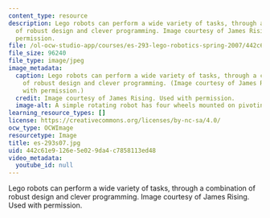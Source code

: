 ```yaml
---
content_type: resource
description: Lego robots can perform a wide variety of tasks, through a combination
  of robust design and clever programming. Image courtesy of James Rising. Used with
  permission.
file: /ol-ocw-studio-app/courses/es-293-lego-robotics-spring-2007/442c61e9126e5e029da4c7858113ed48_es-293s07.jpg
file_size: 96240
file_type: image/jpeg
image_metadata:
  caption: Lego robots can perform a wide variety of tasks, through a combination
    of robust design and clever programming. (Image courtesy of James Rising. Used
    with permission.)
  credit: Image courtesy of James Rising. Used with permission.
  image-alt: A simple rotating robot has four wheels mounted on pivoting arms.
learning_resource_types: []
license: https://creativecommons.org/licenses/by-nc-sa/4.0/
ocw_type: OCWImage
resourcetype: Image
title: es-293s07.jpg
uid: 442c61e9-126e-5e02-9da4-c7858113ed48
video_metadata:
  youtube_id: null
---
```

Lego robots can perform a wide variety of tasks, through a combination of robust design and clever programming. Image courtesy of James Rising. Used with permission.